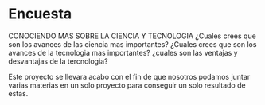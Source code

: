 # Encuesta
CONOCIENDO MAS SOBRE LA CIENCIA Y TECNOLOGIA 
¿Cuales crees que son los avances de las ciencia mas importantes?
¿Cuales crees que son los avances de la tecnologia mas importantes?
¿cuales son las ventajas y desvantajas de la tercnologia?


Este proyecto se llevara acabo con el fin de que nosotros podamos juntar varias materias en un solo proyecto para conseguir un solo resultado de estas.


